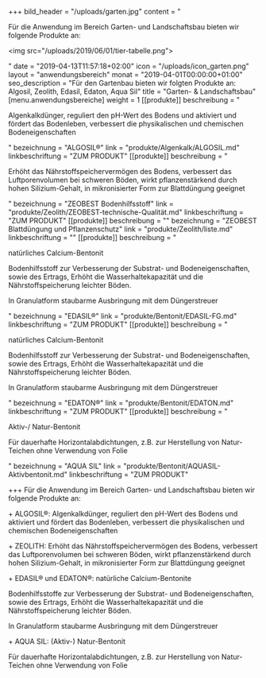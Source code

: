 +++
bild_header = "/uploads/garten.jpg"
content = "<p>Für die Anwendung im Bereich Garten- und Landschaftsbau bieten wir folgende Produkte an:</p><p><img src=\"/uploads/2019/06/01/tier-tabelle.png\"></p>"
date = "2019-04-13T11:57:18+02:00"
icon = "/uploads/icon_garten.png"
layout = "anwendungsbereich"
monat = "2019-04-01T00:00:00+01:00"
seo_description = "Für den Gartenbau bieten wir folgten Produkte an: Algosil, Zeolith, Edasil, Edaton, Aqua Sil"
title = "Garten- & Landschaftsbau"
[menu.anwendungsbereiche]
weight = 1
[[produkte]]
beschreibung = "<p>Algenkalkdünger, reguliert den pH-Wert des Bodens und aktiviert und fördert das Bodenleben, verbessert die physikalischen und chemischen Bodeneigenschaften</p>"
bezeichnung = "ALGOSIL®"
link = "produkte/Algenkalk/ALGOSIL.md"
linkbeschriftung = "ZUM PRODUKT"
[[produkte]]
beschreibung = "<p>Erhöht das Nährstoffspeichervermögen des Bodens, verbessert das Luftporenvolumen bei schweren Böden, wirkt pflanzenstärkend durch hohen Silizium-Gehalt, in mikronisierter Form zur Blattdüngung geeignet</p>"
bezeichnung = "ZEOBEST Bodenhilfsstoff"
link = "produkte/Zeolith/ZEOBEST-technische-Qualität.md"
linkbeschriftung = "ZUM PRODUKT"
[[produkte]]
beschreibung = ""
bezeichnung = "ZEOBEST Blattdüngung und Pflanzenschutz"
link = "produkte/Zeolith/liste.md"
linkbeschriftung = ""
[[produkte]]
beschreibung = "<p>natürliches Calcium-Bentonit</p><p>Bodenhilfsstoff zur Verbesserung der Substrat- und Bodeneigenschaften, sowie des Ertrags, Erhöht die Wasserhaltekapazität und die Nährstoffspeicherung leichter Böden.</p><p>In Granulatform staubarme Ausbringung mit dem Düngerstreuer</p>"
bezeichnung = "EDASIL®"
link = "produkte/Bentonit/EDASIL-FG.md"
linkbeschriftung = "ZUM PRODUKT"
[[produkte]]
beschreibung = "<p>natürliches Calcium-Bentonit</p><p>Bodenhilfsstoff zur Verbesserung der Substrat- und Bodeneigenschaften, sowie des Ertrags, Erhöht die Wasserhaltekapazität und die Nährstoffspeicherung leichter Böden.</p><p>In Granulatform staubarme Ausbringung mit dem Düngerstreuer</p>"
bezeichnung = "EDATON®"
link = "produkte/Bentonit/EDATON.md"
linkbeschriftung = "ZUM PRODUKT"
[[produkte]]
beschreibung = "<p>Aktiv-/ Natur-Bentonit</p><p>Für dauerhafte Horizontalabdichtungen, z.B. zur Herstellung von Natur-Teichen ohne Verwendung von Folie</p>"
bezeichnung = "AQUA SIL"
link = "produkte/Bentonit/AQUASIL-Aktivbentonit.md"
linkbeschriftung = "ZUM PRODUKT"

+++
Für die Anwendung im Bereich Garten- und Landschaftsbau bieten wir folgende Produkte an:

\+ ALGOSIL®: Algenkalkdünger, reguliert den pH-Wert des Bodens und aktiviert und fördert das Bodenleben, verbessert die physikalischen und chemischen Bodeneigenschaften 

\+ ZEOLITH: Erhöht das Nährstoffspeichervermögen des Bodens, verbessert das Luftporenvolumen bei schweren Böden, wirkt pflanzenstärkend durch hohen Silizium-Gehalt, in mikronisierter Form  zur Blattdüngung geeignet

\+ EDASIL® und EDATON®: natürliche Calcium-Bentonite

Bodenhilfsstoffe zur Verbesserung der Substrat- und Bodeneigenschaften, sowie des Ertrags, Erhöht die Wasserhaltekapazität und die Nährstoffspeicherung leichter Böden.

In Granulatform staubarme Ausbringung mit dem Düngerstreuer  

\+ AQUA SIL: (Aktiv-) Natur-Bentonit 

Für dauerhafte Horizontalabdichtungen,  z.B. zur Herstellung von Natur-Teichen ohne Verwendung  von Folie